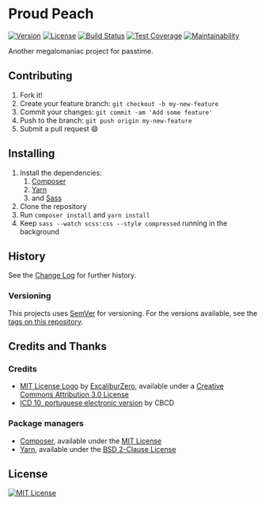 # Proud Peach

[![Version](https://img.shields.io/badge/version-0.1.0--alpha-lightgrey.svg "0.1.0-alpha")](https://github.com/nereare/proud-peach/)
[![License](https://img.shields.io/github/license/Nereare/proud-peach.svg)](https://github.com/Nereare/proud-peach)
[![Build Status](https://travis-ci.org/Nereare/proud-peach.svg?branch=master)](https://travis-ci.org/Nereare/proud-peach)
[![Test Coverage](https://api.codeclimate.com/v1/badges/6302d250d35e48d6e370/test_coverage)](https://codeclimate.com/github/Nereare/proud-peach/test_coverage)
[![Maintainability](https://api.codeclimate.com/v1/badges/6302d250d35e48d6e370/maintainability)](https://codeclimate.com/github/Nereare/proud-peach/maintainability)

Another megalomaniac project for passtime.

## Contributing

1. Fork it!
2. Create your feature branch: `git checkout -b my-new-feature`
3. Commit your changes: `git commit -am 'Add some feature'`
4. Push to the branch: `git push origin my-new-feature`
5. Submit a pull request :smile:

## Installing

1. Install the dependencies:
    1. [Composer](https://getcomposer.org/)
    2. [Yarn](https://yarnpkg.com/)
    3. and [Sass](https://sass-lang.com/)
2. Clone the repository
3. Run `composer install` and `yarn install`
4. Keep `sass --watch scss:css --style compressed` running in the background

## History

See the [Change Log](https://github.com/Nereare/proud-peach/blob/master/changelog.md) for further history.

### Versioning

This projects uses [SemVer](http://semver.org/) for versioning. For the versions available, see the [tags on this repository](https://github.com/Nereare/proud-peach/tags).

## Credits and Thanks

### Credits

 * [MIT License Logo](http://excaliburzero.deviantart.com/art/MIT-License-Logo-595847140) by [ExcaliburZero](http://excaliburzero.deviantart.com/), available under a [Creative Commons Attribution 3.0 License](https://creativecommons.org/licenses/by/3.0/)
 * [ICD 10, portuguese electronic version](http://www.datasus.gov.br/cid10/V2008/download.htm) by
 CBCD

### Package managers

 * [Composer](https://getcomposer.org/), available under the [MIT License](https://opensource.org/licenses/MIT)
 * [Yarn](https://yarnpkg.com/), available under the [BSD 2-Clause License](https://opensource.org/licenses/BSD-2-Clause)

## License

[![MIT License](http://i.imgur.com/Ze3dFob.png "MIT License")](https://opensource.org/licenses/MIT)
